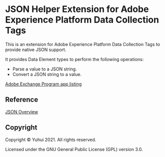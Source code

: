 # JSON Helper Extension for Adobe Experience Platform Data Collection Tags

This is an extension for Adobe Experience Platform Data Collection Tags to provide native JSON support.

It provides Data Element types to perform the following operations:

- Parse a value to a JSON string.
- Convert a JSON string to a value.

[Adobe Exchange Program app listing](https://exchange.adobe.com/experiencecloud.details.106449.json-helper.html)

## Reference

[JSON Overview](https://developer.mozilla.org/en-US/docs/Learn/JavaScript/Objects/JSON)

## Copyright

Copyright &copy; Yuhui 2021. All rights reserved.

Licensed under the GNU General Public License (GPL) version 3.0.